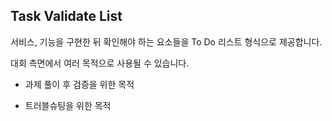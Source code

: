 ## Task Validate List

서비스, 기능을 구현한 뒤 확인해야 하는 요소들을 To Do 리스트 형식으로 제공합니다.

대회 측면에서 여러 목적으로 사용될 수 있습니다.

- 과제 풀이 후 검증을 위한 목적

- 트러블슈팅을 위한 목적
